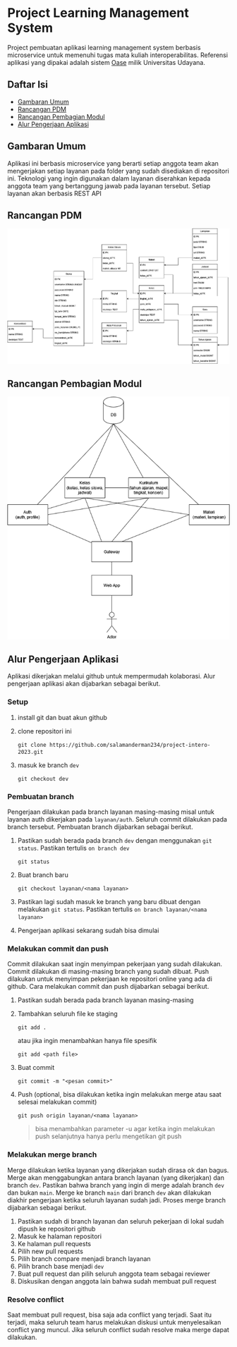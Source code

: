 # Project Learning Management System

Project pembuatan aplikasi learning management system berbasis microservice untuk memenuhi tugas mata kuliah interoperabilitas. Referensi aplikasi yang dipakai adalah sistem [Oase](https://oase.unud.ac.id/) milik Universitas Udayana.

## Daftar Isi

-   [Gambaran Umum](#gambaran-umum)
-   [Rancangan PDM](#rancangan-pdm)
-   [Rancangan Pembagian Modul](#rancangan-pembagian-modul)
-   [Alur Pengerjaan Aplikasi](#alur-pengerjaan-aplikasi)

## Gambaran Umum

Aplikasi ini berbasis microservice yang berarti setiap anggota team akan mengerjakan setiap layanan pada folder yang sudah disediakan di repositori ini. Teknologi yang ingin digunakan dalam layanan diserahkan kepada anggota team yang bertanggung jawab pada layanan tersebut. Setiap layanan akan berbasis REST API

## Rancangan PDM

![PDM](./assets/pdm.png)

## Rancangan Pembagian Modul

![PDM](./assets/modul.png)

## Alur Pengerjaan Aplikasi

Aplikasi dikerjakan melalui github untuk mempermudah kolaborasi. Alur pengerjaan aplikasi akan dijabarkan sebagai berikut.

### Setup

1. install git dan buat akun github
2. clone repositori ini

    ```git
    git clone https://github.com/salamanderman234/project-intero-2023.git
    ```

3. masuk ke branch `dev`

    ```git
    git checkout dev
    ```

### Pembuatan branch

Pengerjaan dilakukan pada branch layanan masing-masing misal untuk layanan auth dikerjakan pada `layanan/auth`. Seluruh commit dilakukan pada branch tersebut. Pembuatan branch dijabarkan sebagai berikut.

1. Pastikan sudah berada pada branch `dev` dengan menggunakan `git status`. Pastikan tertulis `on branch dev`

    ```git
    git status
    ```

2. Buat branch baru

    ```git
    git checkout layanan/<nama layanan>
    ```

3. Pastikan lagi sudah masuk ke branch yang baru dibuat dengan melakukan `git status`. Pastikan tertulis `on branch layanan/<nama layanan>`
4. Pengerjaan aplikasi sekarang sudah bisa dimulai

### Melakukan commit dan push

Commit dilakukan saat ingin menyimpan pekerjaan yang sudah dilakukan. Commit dilakukan di masing-masing branch yang sudah dibuat. Push dilakukan untuk menyimpan pekerjaan ke repositori online yang ada di github. Cara melakukan commit dan push dijabarkan sebagai berikut.

1. Pastikan sudah berada pada branch layanan masing-masing
2. Tambahkan seluruh file ke staging

    ```git
    git add .
    ```

    atau jika ingin menambahkan hanya file spesifik

    ```git
    git add <path file>
    ```

3. Buat commit

    ```git
    git commit -m "<pesan commit>"
    ```

4. Push (optional, bisa dilakukan ketika ingin melakukan merge atau saat selesai melakukan commit)

    ```git
    git push origin layanan/<nama layanan>
    ```

    > bisa menambahkan parameter -u agar ketika ingin melakukan push selanjutnya hanya perlu mengetikan git push

### Melakukan merge branch

Merge dilakukan ketika layanan yang dikerjakan sudah dirasa ok dan bagus. Merge akan menggabungkan antara branch layanan (yang dikerjakan) dan branch `dev`. Pastikan bahwa branch yang ingin di merge adalah branch `dev` dan bukan `main`. Merge ke branch `main` dari branch `dev` akan dilakukan diakhir pengerjaan ketika seluruh layanan sudah jadi. Proses merge branch dijabarkan sebagai berikut.

1. Pastikan sudah di branch layanan dan seluruh pekerjaan di lokal sudah dipush ke repositori github
2. Masuk ke halaman repositori
3. Ke halaman pull requests
4. Pilih new pull requests
5. Pilih branch compare menjadi branch layanan
6. Pilih branch base menjadi `dev`
7. Buat pull request dan pilih seluruh anggota team sebagai reviewer
8. Diskusikan dengan anggota lain bahwa sudah membuat pull request

### Resolve conflict

Saat membuat pull request, bisa saja ada conflict yang terjadi. Saat itu terjadi, maka seluruh team harus melakukan diskusi untuk menyelesaikan conflict yang muncul. Jika seluruh conflict sudah resolve maka merge dapat dilakukan.
